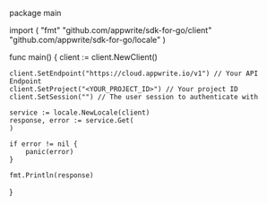 package main

import (
    "fmt"
    "github.com/appwrite/sdk-for-go/client"
    "github.com/appwrite/sdk-for-go/locale"
)

func main() {
    client := client.NewClient()

    client.SetEndpoint("https://cloud.appwrite.io/v1") // Your API Endpoint
    client.SetProject("<YOUR_PROJECT_ID>") // Your project ID
    client.SetSession("") // The user session to authenticate with

    service := locale.NewLocale(client)
    response, error := service.Get(
    )

    if error != nil {
        panic(error)
    }

    fmt.Println(response)
}
